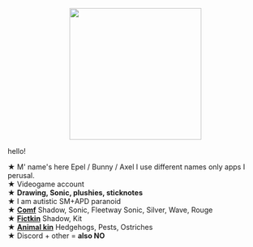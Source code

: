 <p align="center"> <img src="https://media.discordapp.net/attachments/1196764336656502797/1232640218906230794/Untitled80_20240424173109.png?ex=662a3129&is=6628dfa9&hm=e3d36d1e2b2bc4cd453ad4d11cd329b8d9f8979b5869c9c9b4aef960a3fb00d2&"<width="260" height="260">

hello!

★ M' name's here Epel / Bunny / Axel I use different names only apps I perusal.
\
★ Videogame account
\
★ **Drawing, Sonic, plushies, sticknotes**
\
★ I am autistic SM+APD paranoid
\
★ [**Comf**](!) Shadow, Sonic, Fleetway Sonic, Silver, Wave, Rouge
\
★ [**Fictkin**](!) Shadow, Kit
\
★ [**Animal kin**](!) Hedgehogs, Pests, Ostriches
\
★ Discord + other = **also NO**
